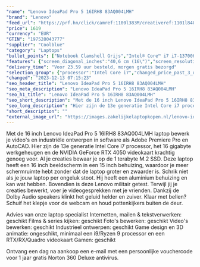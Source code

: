 ```yaml
---
"name": "Lenovo IdeaPad Pro 5 16IRH8 83AQ004LMH"
"brand": "Lenovo"
"feed_url": "https://prf.hn/click/camref:1100l383M/creativeref:1101l84031/destination:https%3A%2F%2Fwww.coolblue.nl%2Fproduct%2F926631"
"price": 1619
"currency": "EUR"
"GTIN": "197528043777"
"supplier": "Coolblue"
"category": "Laptops"
"bullet_points": ["Notebook Clamshell Grijs","Intel® Core™ i7 i7-13700H","40,6 cm (16\") 2.5K 2560 x 1600 Pixels IPS LED backlight 16:10","16 GB LPDDR5-SDRAM 5200 MHz","1 TB SSD","NVIDIA GeForce RTX 4050 6 GB Intel Iris Xe Graphics","Wi-Fi 6E (802.11ax) Bluetooth 5.1","Lithium-Polymeer (LiPo) 75 Wh 8,5 uur 170 W","Windows 11 Home 64-bit"]
"features": {"screen_diagonal_inches":"40,6 cm (16\")","screen_resolution":"2560 x 1600 Pixels","processor_family":"Intel® Core™ i7","memory_size":"16 GB","memory_type":"LPDDR5-SDRAM","total_storage_space":"1 TB","graphics_card":"NVIDIA GeForce RTX 4050","graphics_memory_size":"6 GB","operating_system":"Windows 11 Home","battery_capacity":"75 Wh","width":"356 mm","depth":"251 mm","height":"17,5 mm","weight":"1,95 kg"}
"delivery_time": "Voor 23.59 uur besteld, morgen gratis bezorgd"
"selection_group": {"processor":"Intel Core i7","changed_price_past_3_days":false,"product_family":"IdeaPad"}
"changed": "2023-12-13 07:15:23"
"seo_header_title": "Lenovo IdeaPad Pro 5 16IRH8 83AQ004LMH"
"seo_meta_description": "Lenovo IdeaPad Pro 5 16IRH8 83AQ004LMH"
"seo_h1_title": "Lenovo IdeaPad Pro 5 16IRH8 83AQ004LMH"
"seo_short_description": "Met de 16 inch Lenovo IdeaPad Pro 5 16IRH8 83AQ004LMH laptop bewerk je video's en industriële ontwerpen in software als Adobe Premiere Pro en AutoCAD."
"seo_long_description": "Hier zijn de 13e generatie Intel Core i7 processor, het 16 gigabyte werkgeheugen en de NVIDIA GeForce RTX 4050 videokaart krachtig genoeg voor. Al je creaties bewaar je op de 1 terabyte M. 2 SSD. Deze Iaptop heeft een 16 inch beeldscherm in een 15 inch behuizing, waardoor je meer schermruimte hebt zonder dat de laptop groter en zwaarder is. Schrik niet als je jouw laptop per ongeluk stoot. Hij heeft een aluminium behuizing en kan wat hebben. Bovendien is deze Lenovo militair getest. Terwijl jij je creaties bewerkt, voer je videogesprekken met je vrienden. Dankzij de Dolby Audio speakers klinkt het geluid helder en zuiver. Klaar met bellen? Schuif het klepje voor de webcam en houd pottenkijkers buiten de deur. \r\n\r\nAdvies van onze laptop specialist\r\nInternetten, mailen & tekstverwerken: geschikt\r\nFilms & series kijken: geschikt\r\nFoto's bewerken: geschikt\r\nVideo's bewerken: geschikt\r\nIndustrieel ontwerpen: geschikt\r\nGame design en 3D animatie: ongeschikt, minimaal een i9/Ryzen 9 processor en een RTX/RX/Quadro videokaart\r\nGamen: geschikt\r\n \r\nOntvang een dag na aankoop een e-mail met een persoonlijke vouchercode voor 1 jaar gratis Norton 360 Deluxe antivirus."
"short_description": ""
"external_image_url": "https://images.zakelijkelaptopkopen.nl/lenovo-ideapad-pro-5-16irh8-83aq004lmh.webp"
---
```


Met de 16 inch Lenovo IdeaPad Pro 5 16IRH8 83AQ004LMH laptop bewerk je video's en industriële ontwerpen in software als Adobe Premiere Pro en AutoCAD. Hier zijn de 13e generatie Intel Core i7 processor, het 16 gigabyte werkgeheugen en de NVIDIA GeForce RTX 4050 videokaart krachtig genoeg voor. Al je creaties bewaar je op de 1 terabyte M.2 SSD. Deze Iaptop heeft een 16 inch beeldscherm in een 15 inch behuizing, waardoor je meer schermruimte hebt zonder dat de laptop groter en zwaarder is. Schrik niet als je jouw laptop per ongeluk stoot. Hij heeft een aluminium behuizing en kan wat hebben. Bovendien is deze Lenovo militair getest. Terwijl jij je creaties bewerkt, voer je videogesprekken met je vrienden. Dankzij de Dolby Audio speakers klinkt het geluid helder en zuiver. Klaar met bellen? Schuif het klepje voor de webcam en houd pottenkijkers buiten de deur.

Advies van onze laptop specialist
Internetten, mailen & tekstverwerken: geschikt
Films & series kijken: geschikt
Foto's bewerken: geschikt
Video's bewerken: geschikt
Industrieel ontwerpen: geschikt
Game design en 3D animatie: ongeschikt, minimaal een i9/Ryzen 9 processor en een RTX/RX/Quadro videokaart
Gamen: geschikt
 
Ontvang een dag na aankoop een e-mail met een persoonlijke vouchercode voor 1 jaar gratis Norton 360 Deluxe antivirus.